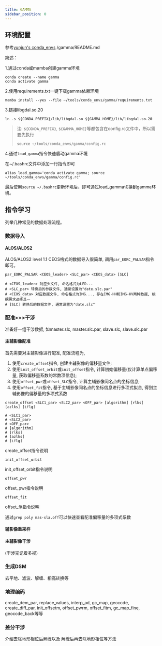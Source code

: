```yaml
---
title: GAMMA
sidebar_position: 0
---
```


## 环境配置

参考[yunjun's conda_envs](https://github.com/yunjunz/conda_envs) /gamma/README.md

简述：

1.通过conda或mamba创建gamma环境

```shell
conda create --name gamma
conda activate gamma
```

2.使用requirements.txt一键下载gamma依赖环境

```shell
mamba install --yes --file ~/tools/conda_envs/gamma/requirements.txt
```

3.链接libgdal.so.20

```shell
ln -s ${CONDA_PREFIX}/lib/libgdal.so ${GAMMA_HOME}/lib/libgdal.so.20
```

> 注: `${CONDA_PREFIX}`, `${GAMMA_HOME}`等都包含在config.rc文件中，所以需要先执行
> ```shell
> source ~/tools/conda_envs/gamma/config.rc
> ```

4.通过`load_gamma`指令快速启动gamma环境

在~/.bashrc文件中添加一行指令即可

```shell
alias load_gamma='conda activate gamma; source ~/tools/conda_envs/gamma/config.rc'
```

最后使用`source ~/.bashrc`更新环境后，即可通过load_gamma切换到gamma环境。

## 指令学习

列举几种常见的数据处理流程。

### 数据导入

#### ALOS/ALOS2

ALOS/ALOS2 level 1.1 CEOS格式的数据导入很简单, 调用`par_EORC_PALSAR`指令即可。

```shell
par_EORC_PALSAR <CEOS_leader> <SLC_par> <CEOS_data> [SLC]

# <CEOS_leader> 对应头文件, 命名格式为LED...
# <SLC_par> 转换后的参数文件, 通常设置为"date.slc.par"
# <CEOS_data> 对应数据文件, 命名格式为IMG..., 存在IMG-HH和IMG-HV两种数据, 根据需求选择其一
# [SLC] 转换后的数据文件, 通常设置为"date.slc"
```

### 配准>>>干涉

准备好一组干涉数据, 如master.slc, master.slc.par, slave.slc, slave.slc.par

#### 主辅影像配准

首先需要对主辅影像进行配准, 配准流程为,

1. 使用`create_offset`指令, 创建主辅影像的偏移量文件;
2. 使用`init_offset_orbit`或`init_offset`指令, 计算初始偏移量(仅计算单点偏移量, 获取偏移量系数的常数项信息);
3. 使用`offset_pwr`或`offset_SLC`指令, 计算主辅影像同名点的坐标信息;
4. 使用`offset_fit`指令, 基于主辅影像同名点的坐标信息进行多项式拟合, 得到主辅影像的偏移量的多项式系数

```shell
create_offset <SLC1_par> <SLC2_par> <OFF_par> [algorithm] [rlks] [azlks] [iflg]

# <SLC1_par> 
# <SLC2_par>
# <OFF_par>
# [algorithm]
# [rlks]
# [azlks]
# [iflg]
```

create_offset指令说明

```shell
init_offset_orbit
```

init_offset_orbit指令说明

```shell
offset_pwr
```

offset_pwr指令说明

```shell
offset_fit
```

offset_fit指令说明

通过`grep poly mas-sla.off`可以快速查看配准偏移量的多项式系数

#### 辅影像重采样

#### 主辅影像干涉

(干涉完记着多视)

### 生成DSM

去平地、滤波、解缠、相高转换等

### 地理编码

create_dem_par, replace_values, interp_ad, gc_map, geocode, create_diff_par, init_offsetm, offset_pwrm, offset_fitm, gc_map_fine, geocode_back等等

### 差分干涉

介绍去除地形相位后解缠以及 解缠后再去除地形相位等方法
